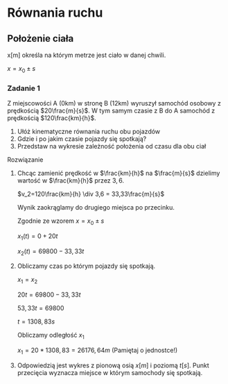 # Równania ruchu

## Położenie ciała

x[m] określa na którym metrze jest ciało w danej chwili.

$x = x_0 \pm s$

### Zadanie 1

Z miejscowości A (0km) w stronę B (12km) wyruszył samochód osobowy z prędkością $20\frac{m}{s}$. W tym samym czasie z B do A samochód z prędkością $120\frac{km}{h}$.

1. Ułóż kinematyczne równania ruchu obu pojazdów
2. Gdzie i po jakim czasie pojazdy się spotkają?
3. Przedstaw na wykresie zależność położenia od czasu dla obu ciał

Rozwiązanie

1. Chcąc zamienić prędkość w $\frac{km}{h}$ na $\frac{m}{s}$ dzielimy wartość w $\frac{km}{h}$ przez $3,6$.

   $v_2=120\frac{km}{h} \div 3,6 = 33,33\frac{m}{s}$

   Wynik zaokrąglamy do drugiego miejsca po przecinku.

   Zgodnie ze wzorem $x = x_0 \pm s$

   $x_1(t)=0+20t$

   $x_2(t)=69800-33,33t$

2. Obliczamy czas po którym pojazdy się spotkają.

   $x_1 = x_2$

   $20t = 69800 - 33,33t$

   $53,33t = 69800$

   $t= 1308,83s$

   Obliczamy odległość $x_1$

   $x_1 = 20 * 1308,83 = 26176,64m$
   (Pamiętaj o jednostce!)

3. Odpowiedzią jest wykres z pionową osią $x[m]$ i poziomą $t[s]$. Punkt przecięcia wyznacza miejsce w którym samochody się spotkają.
